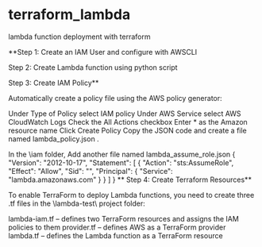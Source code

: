 # terraform_lambda
lambda function deployment with terraform 

**Step 1: Create an IAM User and configure with AWSCLI

Step 2: Create Lambda function using python script 

Step 3: Create IAM Policy**

Automatically create a policy file using the AWS policy generator:

Under Type of Policy select IAM policy
Under AWS Service select AWS CloudWatch Logs
Check the All Actions checkbox
Enter * as the Amazon resource name
Click Create Policy
Copy the JSON code and create a file named lambda_policy.json .

In the \iam folder, Add another file named lambda_assume_role.json
{
  "Version": "2012-10-17",
  "Statement": [
    {
      "Action": "sts:AssumeRole",
      "Effect": "Allow",
      "Sid": "",
      "Principal": {
        "Service": "lambda.amazonaws.com"
      }
    }
  ]
}
**
Step 4: Create Terraform Resources**

To enable TerraForm to deploy Lambda functions, you need to create three .tf files in the \lambda-test\ project folder:

lambda-iam.tf – defines two TerraForm resources and assigns the IAM policies to them
provider.tf – defines AWS as a TerraForm provider
lambda.tf – defines the Lambda function as a TerraForm resource


